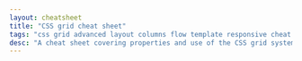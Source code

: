 ```yaml
---
layout: cheatsheet
title: "CSS grid cheat sheet"
tags: "css grid advanced layout columns flow template responsive cheat sheet"
desc: "A cheat sheet covering properties and use of the CSS grid system."
---
```

